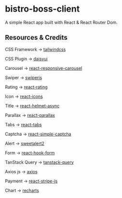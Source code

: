 # bistro-boss-client
A simple React app built with React & React Router Dom.

## Resources & Credits
CSS Framework -> [tailwindcss](https://tailwindcss.com/docs/guides/vite)

CSS Plugin -> [daisyui](https://daisyui.com/docs/install)

Carousel -> [react-responsive-carousel](https://github.com/leandrowd/react-responsive-carousel)

Swiper -> [swiperjs](https://swiperjs.com/get-started)

Rating -> [react-rating](https://github.com/smastrom/react-rating)

Icon -> [react-icons](https://react-icons.github.io/react-icons)

Title -> [react-helmet-async](https://www.npmjs.com/package/react-helmet-async)

Parallax -> [react-parallax](https://www.npmjs.com/package/react-parallax)

Tabs -> [react-tabs](https://github.com/reactjs/react-tabs)

Captcha -> [react-simple-captcha](https://www.npmjs.com/package/react-simple-captcha)

Alert -> [sweetalert2](https://sweetalert2.github.io/#download)

Form -> [react-hook-form](https://react-hook-form.com/get-started)

TanStack Query -> [tanstack-query](https://tanstack.com/query/latest/docs/react/installation)

Axios js -> [axios](https://axios-http.com/docs/intro)

Payment -> [react-stripe-js](https://github.com/stripe/react-stripe-js)

Chart -> [recharts](https://recharts.org/en-US/guide/installation)